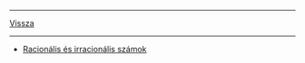 
---

[Vissza](../../../README.md)

---

- [Racionális és irracionális számok](./matematika/racionális-es-irracionalis-szamok.md)